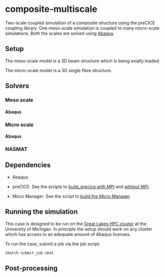 # composite-multiscale

Two-scale coupled simulation of a composite structure using the preCICE coupling library. One meso-scale simulation is coupled to many micro-scale simulations. Both the scales are solved using [Abaqus](https://www.3ds.com/products-services/simulia/products/abaqus/).

## Setup

The meso-scale model is a 3D beam structure which is being axially loaded.



The micro-scale model is a 3D single fibre structure.

## Solvers

### Meso scale

#### Abaqus



### Micro scale

#### Abaqus

### NASMAT

## Dependencies

* Abaqus

* preCICE: See the scripts to [build_precice with MPI](build_scripts/build_precice_v3_with_Intel_MPI.sh) and [wihtout MPI](build_scripts/build_precice_v3_without_MPI.sh).

* Micro Manager: See the script to [build the Micro Manager](build_scripts/build_micro_manager.sh).

## Running the simulation

This case is designed to be run on the [Great Lakes HPC cluster](https://arc.umich.edu/greatlakes/) at the University of Michigan. In principle the setup should work on any cluster which has access to an adequate amount of Abaqus licenses.

To run the case, submit a job via the job script:

```bash
sbatch submit_job.sbat 
```

## Post-processing
